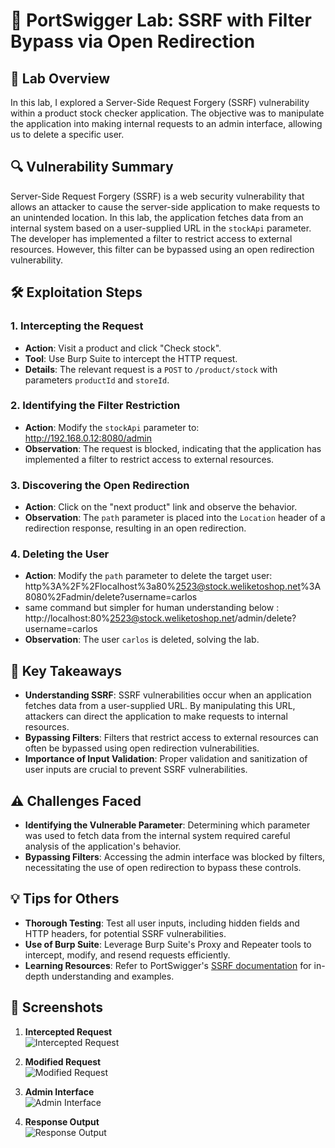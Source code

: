 # 🧪 PortSwigger Lab: SSRF with Filter Bypass via Open Redirection

## 🎯 Lab Overview

In this lab, I explored a Server-Side Request Forgery (SSRF) vulnerability within a product stock checker application. The objective was to manipulate the application into making internal requests to an admin interface, allowing us to delete a specific user.

## 🔍 Vulnerability Summary

Server-Side Request Forgery (SSRF) is a web security vulnerability that allows an attacker to cause the server-side application to make requests to an unintended location. In this lab, the application fetches data from an internal system based on a user-supplied URL in the `stockApi` parameter. The developer has implemented a filter to restrict access to external resources. However, this filter can be bypassed using an open redirection vulnerability.

## 🛠️ Exploitation Steps

### 1. Intercepting the Request

- **Action**: Visit a product and click "Check stock".
- **Tool**: Use Burp Suite to intercept the HTTP request.
- **Details**: The relevant request is a `POST` to `/product/stock` with parameters `productId` and `storeId`.

### 2. Identifying the Filter Restriction

- **Action**: Modify the `stockApi` parameter to:
    http://192.168.0.12:8080/admin
- **Observation**: The request is blocked, indicating that the application has implemented a filter to restrict access to external resources.

### 3. Discovering the Open Redirection

- **Action**: Click on the "next product" link and observe the behavior.
- **Observation**: The `path` parameter is placed into the `Location` header of a redirection response, resulting in an open redirection.

### 4. Deleting the User
- **Action**: Modify the `path` parameter to delete the target user:                
http%3A%2F%2Flocalhost%3a80%2523@stock.weliketoshop.net%3A8080%2Fadmin/delete?username=carlos
- same command but simpler for human understanding below :
http://localhost:80%2523@stock.weliketoshop.net/admin/delete?username=carlos
- **Observation**: The user `carlos` is deleted, solving the lab.

## 🧠 Key Takeaways

- **Understanding SSRF**: SSRF vulnerabilities occur when an application fetches data from a user-supplied URL. By manipulating this URL, attackers can direct the application to make requests to internal resources.
- **Bypassing Filters**: Filters that restrict access to external resources can often be bypassed using open redirection vulnerabilities.
- **Importance of Input Validation**: Proper validation and sanitization of user inputs are crucial to prevent SSRF vulnerabilities.

## ⚠️ Challenges Faced

- **Identifying the Vulnerable Parameter**: Determining which parameter was used to fetch data from the internal system required careful analysis of the application's behavior.
- **Bypassing Filters**: Accessing the admin interface was blocked by filters, necessitating the use of open redirection to bypass these controls.

## 💡 Tips for Others

- **Thorough Testing**: Test all user inputs, including hidden fields and HTTP headers, for potential SSRF vulnerabilities.
- **Use of Burp Suite**: Leverage Burp Suite's Proxy and Repeater tools to intercept, modify, and resend requests efficiently.
- **Learning Resources**: Refer to PortSwigger's [SSRF documentation](https://portswigger.net/web-security/ssrf) for in-depth understanding and examples.

## 📸 Screenshots

1. **Intercepted Request**  
 ![Intercepted Request](path/to/intercepted_request.png)

2. **Modified Request**  
 ![Modified Request](path/to/modified_request.png)

3. **Admin Interface**  
 ![Admin Interface](path/to/admin_interface.png)

4. **Response Output**  
 ![Response Output](path/to/response_output.png)
